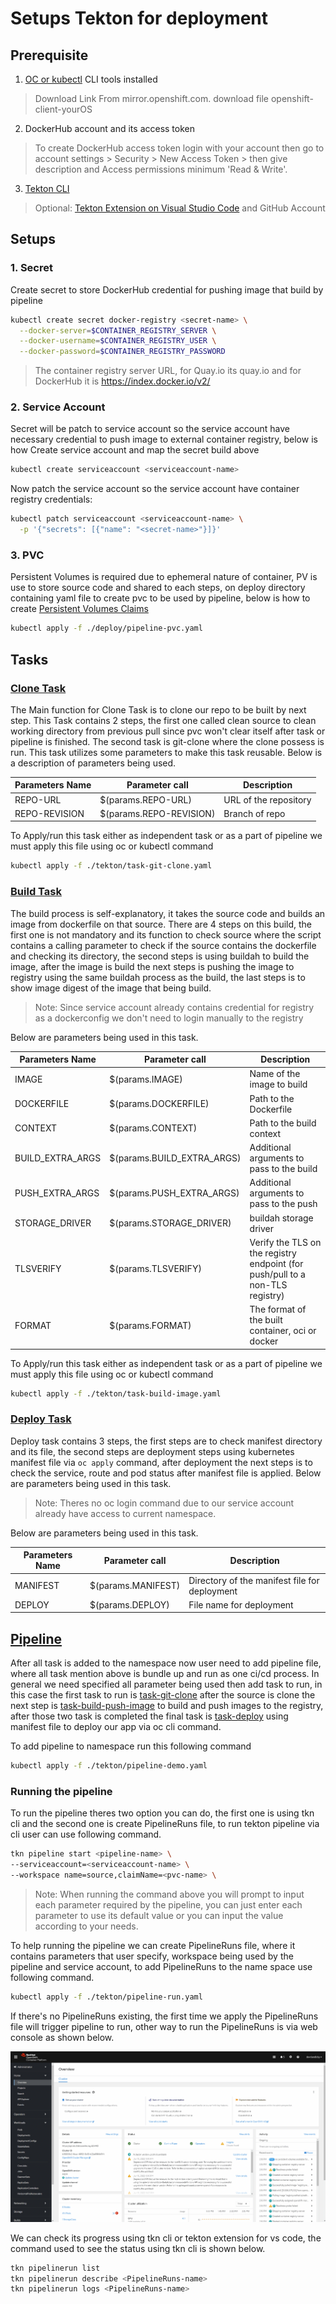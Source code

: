 # Setups Tekton for deployment

## Prerequisite

1. [OC or kubectl](https://mirror.openshift.com/pub/openshift-v4/clients/ocp/4.10.18/) CLI tools installed

> Download Link From mirror.openshift.com. download file openshift-client-yourOS

2. DockerHub account and its access token

> To create DockerHub access token login with your account then go to account settings > Security > New Access Token > then give description and Access permissions minimum 'Read & Write'.

3. [Tekton CLI ](https://tekton.dev/docs/cli/)

> Optional:
> [Tekton Extension on  Visual Studio Code](https://marketplace.visualstudio.com/items?itemName=redhat.vscode-tekton-pipelines) and GitHub Account

## Setups

### 1. Secret

Create secret to store DockerHub credential for pushing image that build by pipeline

```bash
kubectl create secret docker-registry <secret-name> \
  --docker-server=$CONTAINER_REGISTRY_SERVER \
  --docker-username=$CONTAINER_REGISTRY_USER \
  --docker-password=$CONTAINER_REGISTRY_PASSWORD
```

> The container registry server URL, for Quay.io its quay.io and for DockerHub it is https://index.docker.io/v2/

### 2. Service Account

Secret will be patch to service account so the  service account have necessary credential to push image to external container registry, below is how Create service account and map the secret build above

```bash
kubectl create serviceaccount <serviceaccount-name>
```

Now patch the service account so the service account have container registry credentials:

```bash
kubectl patch serviceaccount <serviceaccount-name> \
  -p '{"secrets": [{"name": "<secret-name>"}]}'
```

### 3. PVC

Persistent Volumes is required due to ephemeral nature of container, PV is use to store source code and shared to each steps, on deploy directory containing yaml file to create pvc to be used by pipeline, below is how to create [Persistent Volumes Claims](../deploy/pipeline-pvc.yaml)

```bash
kubectl apply -f ./deploy/pipeline-pvc.yaml
```

## Tasks

### [Clone Task](../tekton/task-git-clone.yaml)

The Main function for Clone Task is to clone our repo to be built by next step. This Task contains 2 steps, the first one called clean source to clean working directory from previous pull since pvc won't clear itself after task or pipeline is finished. The second task is git-clone where the clone possess is run. This task utilizes some parameters to make this task reusable. Below is a description of parameters being used.

Parameters Name | Parameter call | Description
---------|----------|---------
 REPO-URL | $(params.REPO-URL) | URL of the repository
 REPO-REVISION | $(params.REPO-REVISION) | Branch of repo

 To Apply/run this task either as independent task or as a part of pipeline we must apply this file using oc or kubectl command

 ```bash
 kubectl apply -f ./tekton/task-git-clone.yaml
 ```

### [Build Task](../tekton/task-build-image.yaml)

The build process is self-explanatory, it takes the source code and builds an image from dockerfile on that source. There are 4 steps on this build, the first one is not mandatory and its function to check source where the script contains a calling parameter to check if the source contains the dockerfile and checking its directory, the second steps is using buildah to build the image, after the image is build the next steps is pushing the image to registry using the same buildah process as the build, the last steps is to show image digest of the image that being build.

> Note: Since service account already contains credential for registry as a dockerconfig we don't need to login manually to the registry

Below are parameters being used in this task.

Parameters Name | Parameter call | Description
---------|----------|---------
 IMAGE | $(params.IMAGE) | Name of the image to build
 DOCKERFILE | $(params.DOCKERFILE) | Path to the Dockerfile
 CONTEXT | $(params.CONTEXT) | Path to the build context
 BUILD_EXTRA_ARGS | $(params.BUILD_EXTRA_ARGS) | Additional arguments to pass to the build
 PUSH_EXTRA_ARGS | $(params.PUSH_EXTRA_ARGS) | Additional arguments to pass to the push
 STORAGE_DRIVER | $(params.STORAGE_DRIVER) | buildah storage driver
 TLSVERIFY | $(params.TLSVERIFY) | Verify the TLS on the registry endpoint (for push/pull to a non-TLS registry)
 FORMAT | $(params.FORMAT) | The format of the built container, oci or docker

  To Apply/run this task either as independent task or as a part of pipeline we must apply this file using oc or kubectl command

 ```bash
 kubectl apply -f ./tekton/task-build-image.yaml
 ```

### [Deploy Task](../tekton/task-deploy.yaml)

Deploy task contains 3 steps, the first steps are to check manifest directory and its file, the second steps are deployment steps using kubernetes manifest file via `oc apply` command, after deployment the next steps is to check the service, route and pod status after manifest file is applied. Below are parameters being used in this task.

> Note: Theres no oc login command due to our service account already have access to current namespace.

 Below are parameters being used in this task.

Parameters Name | Parameter call | Description
---------|----------|---------
 MANIFEST | $(params.MANIFEST) | Directory of the manifest file for deployment
 DEPLOY | $(params.DEPLOY) | File name for deployment

## [Pipeline](../tekton/pipeline-demo.yaml)

After all task is added to the namespace now user need to add pipeline file, where all task mention above is bundle up and run as one ci/cd process. In general we need specified all parameter being used then add task to run, in this case the first task to run is [task-git-clone](../tekton/task-git-clone.yaml) after the source is clone the next step is [task-build-push-image](../tekton/task-build-image.yaml) to build and push images to the registry, after those two task is completed the final task is [task-deploy](../tekton/task-deploy.yaml) using manifest file to deploy our app via oc cli command.

To add pipeline to namespace run this following command

```bash
kubectl apply -f ./tekton/pipeline-demo.yaml
```

### Running the pipeline

To run the pipeline theres two option you can do, the first one is using tkn cli and the second one is create PipelineRuns file, to run tekton pipeline via cli user can use following command.

```bash
tkn pipeline start <pipeline-name> \
--serviceaccount=<serviceaccount-name> \
--workspace name=source,claimName=<pvc-name> \
```

> Note: When running the command above you will prompt to input each parameter required by the pipeline, you can just enter each parameter to use its default value or you can input the value according to your needs.

To help running the pipeline we can create PipelineRuns file, where it contains parameters that user specify, workspace being used by the pipeline and service account, to add PipelineRuns to the name space use following command.

```bash
kubectl apply -f ./tekton/pipeline-run.yaml
```

If there's no PipelineRuns existing, the first time we apply the PipelineRuns file will trigger pipeline to run, other way to run the PipelineRuns is via web console as shown below.

![startPipelineRun.gif](../docs/images/startPipelineRun.gif)

We can check its progress using tkn cli or tekton extension for vs code, the command used to see the status using tkn cli is shown below.

```bash
tkn pipelinerun list
tkn pipelinerun describe <PipelineRuns-name> 
tkn pipelinerun logs <PipelineRuns-name>
```
